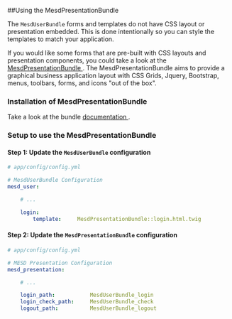##Using the MesdPresentationBundle

The `MesdUserBundle` forms and templates do not have CSS layout or presentation embedded.
This is done intentionally so you can style the templates to match your application.

If you would like some forms that are pre-built with CSS layouts and presentation
components, you could take a look at the [ MesdPresentationBundle ](https://github.com/MESD/PresentationBundle).
The MesdPresentationBundle aims to provide a graphical business application layout with
CSS Grids, Jquery, Bootstrap, menus, toolbars, forms, and icons "out of the box".


### Installation of MesdPresentationBundle

Take a look at the bundle [ documentation ](https://github.com/MESD/PresentationBundle).


### Setup to use the MesdPresentationBundle


#### Step 1: Update the `MesdUserBundle` configuration

``` yaml
# app/config/config.yml

# MesdUserBundle Configuration
mesd_user:

    # ...

    login:
        template:     MesdPresentationBundle::login.html.twig
```

#### Step 2: Update the `MesdPresentationBundle` configuration

``` yaml
# app/config/config.yml

# MESD Presentation Configuration
mesd_presentation:

    # ...

    login_path:           MesdUserBundle_login
    login_check_path:     MesdUserBundle_check
    logout_path:          MesdUserBundle_logout

```